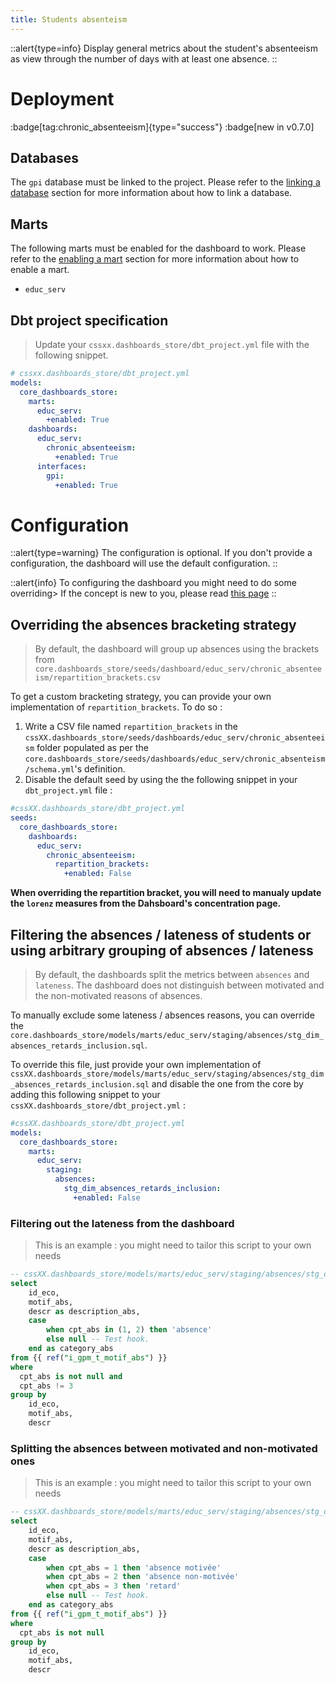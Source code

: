 ```yaml
---
title: Students absenteism
---
```


::alert{type=info}
Display general metrics about the student's absenteeism as view through the number of days with at least one absence.
::

# Deployment

:badge[tag:chronic_absenteeism]{type="success"}
:badge[new in v0.7.0]

## Databases

The `gpi` database must be linked to the project. Please refer to the [linking a database](/using/configuration/linking) section for more information about how to link a database.

## Marts

The following marts must be enabled for the dashboard to work. Please refer to the [enabling a mart](/using/configuration/enabling) section for more information about how to enable a mart.

- `educ_serv`

## Dbt project specification

> Update your `cssxx.dashboards_store/dbt_project.yml` file with the following snippet.

```yaml
# cssxx.dashboards_store/dbt_project.yml
models:
  core_dashboards_store:
    marts:
      educ_serv:
        +enabled: True
    dashboards:
      educ_serv:
        chronic_absenteeism:
          +enabled: True
      interfaces:
        gpi:
          +enabled: True
```

# Configuration

::alert{type=warning}
The configuration is optional. If you don't provide a configuration, the dashboard will use the default configuration.
::

::alert{info}
To configuring the dashboard you might need to do some overriding> If the concept is new to you, please read [this page](/using/configuration/overriding)
::

## Overriding the absences bracketing strategy

> By default, the dashboard will group up absences using the brackets from `core.dashboards_store/seeds/dashboard/educ_serv/chronic_absenteeism/repartition_brackets.csv`

To get a custom bracketing strategy, you can provide your own implementation of `repartition_brackets`. To do so :

1. Write a CSV file named `repartition_brackets` in the `cssXX.dashboards_store/seeds/dashboards/educ_serv/chronic_absenteeism` folder populated as per the `core.dashboards_store/seeds/dashboards/educ_serv/chronic_absenteism/schema.yml`'s definition.
2. Disable the default seed by using the the following snippet in your `dbt_project.yml` file :

```yaml
#cssXX.dashboards_store/dbt_project.yml
seeds:
  core_dashboards_store:
    dashboards:
      educ_serv:
        chronic_absenteeism:
          repartition_brackets:
            +enabled: False
```

**When overriding the repartition bracket, you will need to manualy update the `lorenz` measures from the Dahsboard's concentration page.**

## Filtering the absences / lateness of students or using arbitrary grouping of absences / lateness

> By default, the dashboards split the metrics between `absences` and `lateness`. The dashboard does not distinguish between motivated and the non-motivated reasons of absences.

To manually exclude some lateness / absences reasons, you can override the `core.dashboards_store/models/marts/educ_serv/staging/absences/stg_dim_absences_retards_inclusion.sql`.

To override this file, just provide your own implementation of `cssXX.dashboards_store/models/marts/educ_serv/staging/absences/stg_dim_absences_retards_inclusion.sql` and disable the one from the core by adding this following snippet to your `cssXX.dashboards_store/dbt_project.yml` :

```yaml
#cssXX.dashboards_store/dbt_project.yml
models:
  core_dashboards_store:
    marts:
      educ_serv:
        staging:
          absences:
            stg_dim_absences_retards_inclusion:
              +enabled: False
```

### Filtering out the lateness from the dashboard

> This is an example : you might need to tailor this script to your own needs

```sql
-- cssXX.dashboards_store/models/marts/educ_serv/staging/absences/stg_dim_absences_retards_inclusion.sql
select
    id_eco,
    motif_abs,
    descr as description_abs,
    case
        when cpt_abs in (1, 2) then 'absence'
        else null -- Test hook.
    end as category_abs
from {{ ref("i_gpm_t_motif_abs") }}
where
  cpt_abs is not null and
  cpt_abs != 3
group by
    id_eco,
    motif_abs,
    descr
```

### Splitting the absences between motivated and non-motivated ones

> This is an example : you might need to tailor this script to your own needs

```sql
-- cssXX.dashboards_store/models/marts/educ_serv/staging/absences/stg_dim_absences_retards_inclusion.sql
select
    id_eco,
    motif_abs,
    descr as description_abs,
    case
        when cpt_abs = 1 then 'absence motivée'
        when cpt_abs = 2 then 'absence non-motivée'
        when cpt_abs = 3 then 'retard'
        else null -- Test hook.
    end as category_abs
from {{ ref("i_gpm_t_motif_abs") }}
where
  cpt_abs is not null
group by
    id_eco,
    motif_abs,
    descr
```
